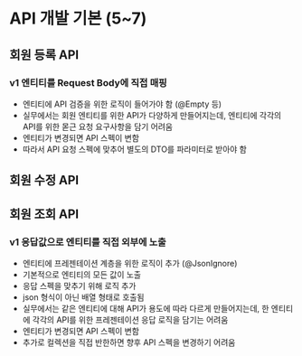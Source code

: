 # API 개발 기본 (5~7)

## 회원 등록 API
### v1 엔티티를 Request Body에 직접 매핑
- 엔티티에 API 검증을 위한 로직이 들어가야 함 (@Empty 등)
- 실무에서는 회원 엔티티를 위한 API가 다양하게 만들어지는데, 엔티티에 각각의 API를 위한 몯근 요청 요구사항을 담기 어려움
- 엔티티가 변경되면 API 스펙이 변함
- 따라서 API 요청 스펙에 맞추어 별도의 DTO를 파라미터로 받아야 함

## 회원 수정 API

## 회원 조회 API
### v1 응답값으로 엔티티를 직접 외부에 노출
- 엔티티에 프레젠테이션 계층을 위한 로직이 추가 (@JsonIgnore)
- 기본적으로 엔티티의 모든 값이 노출
- 응답 스펙을 맞추기 위해 로직 추가
- json 형식이 아닌 배열 형태로 호출됨   
- 실무에서는 같은 엔티티에 대해 API가 용도에 따라 다르게 만들어지는데, 한 엔티티에 각각의 API를 위한 프레젠테이션
응답 로직을 담기는 어려움
- 엔티티가 변경되면 API 스펙이 변함
- 추가로 컬렉션을 직접 반한하면 향후 API 스펙을 변경하기 어려움 